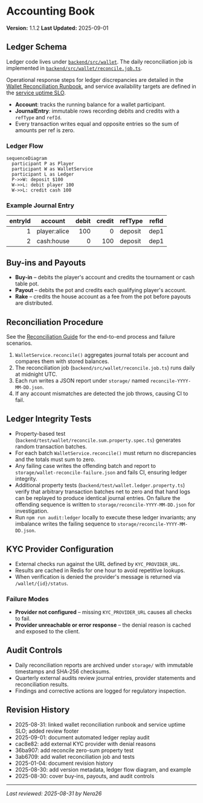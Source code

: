 # Accounting Book

**Version:** 1.1.2
**Last Updated:** 2025-09-01

## Ledger Schema

Ledger code lives under [`backend/src/wallet`](../backend/src/wallet). The
daily reconciliation job is implemented in
[`backend/src/wallet/reconcile.job.ts`](../backend/src/wallet/reconcile.job.ts).

Operational response steps for ledger discrepancies are detailed in the [Wallet Reconciliation Runbook](./runbooks/wallet-reconciliation.md), and service availability targets are defined in the [service uptime SLO](./SLOs.md#service-uptime).

- **Account**: tracks the running balance for a wallet participant.
- **JournalEntry**: immutable rows recording debits and credits with a `refType` and `refId`.
- Every transaction writes equal and opposite entries so the sum of amounts per ref is zero.

### Ledger Flow

```mermaid
sequenceDiagram
  participant P as Player
  participant W as WalletService
  participant L as Ledger
  P->>W: deposit $100
  W->>L: debit player 100
  W->>L: credit cash 100
```

### Example Journal Entry

| entryId | account        | debit | credit | refType | refId |
|--------:|---------------|------:|-------:|---------|-------|
| 1       | player:alice   | 100   | 0      | deposit | dep1  |
| 2       | cash:house     | 0     | 100    | deposit | dep1  |

## Buy-ins and Payouts

- **Buy-in** – debits the player's account and credits the tournament or cash
  table pot.
- **Payout** – debits the pot and credits each qualifying player's account.
- **Rake** – credits the house account as a fee from the pot before payouts are
  distributed.

## Reconciliation Procedure

See the [Reconciliation Guide](./handbook/reconciliation-guide.md) for the end-to-end process and failure scenarios.
1. `WalletService.reconcile()` aggregates journal totals per account and compares them with stored balances.
2. The reconciliation job (`backend/src/wallet/reconcile.job.ts`) runs daily at midnight UTC.
3. Each run writes a JSON report under `storage/` named `reconcile-YYYY-MM-DD.json`.
4. If any account mismatches are detected the job throws, causing CI to fail.

## Ledger Integrity Tests
- Property-based test (`backend/test/wallet/reconcile.sum.property.spec.ts`) generates random transaction batches.
- For each batch `WalletService.reconcile()` must return no discrepancies and the totals must sum to zero.
- Any failing case writes the offending batch and report to `storage/wallet-reconcile-failure.json` and fails CI, ensuring ledger integrity.
- Additional property tests (`backend/test/wallet.ledger.property.ts`) verify that arbitrary transaction batches net to zero and that hand logs can be replayed to produce identical journal entries.  On failure the offending sequence is written to `storage/reconcile-YYYY-MM-DD.json` for investigation.
- Run `npm run audit:ledger` locally to execute these ledger invariants; any imbalance writes the failing sequence to `storage/reconcile-YYYY-MM-DD.json`.

## KYC Provider Configuration

- External checks run against the URL defined by `KYC_PROVIDER_URL`.
- Results are cached in Redis for one hour to avoid repetitive lookups.
- When verification is denied the provider's message is returned via `/wallet/{id}/status`.

### Failure Modes

- **Provider not configured** – missing `KYC_PROVIDER_URL` causes all checks to fail.
- **Provider unreachable or error response** – the denial reason is cached and exposed to the client.

## Audit Controls

- Daily reconciliation reports are archived under `storage/` with immutable
  timestamps and SHA‑256 checksums.
- Quarterly external audits review journal entries, provider statements and
  reconciliation results.
- Findings and corrective actions are logged for regulatory inspection.

## Revision History
- 2025-08-31: linked wallet reconciliation runbook and service uptime SLO; added review footer
- 2025-09-01: document automated ledger replay audit
- cac8e82: add external KYC provider with denial reasons
- 36ba907: add reconcile zero-sum property test
- 3ab6709: add wallet reconciliation job and tests
- 2025-01-04: document revision history
- 2025-08-30: add version metadata, ledger flow diagram, and example
- 2025-08-30: cover buy-ins, payouts, and audit controls

---
_Last reviewed: 2025-08-31 by Nera26_

